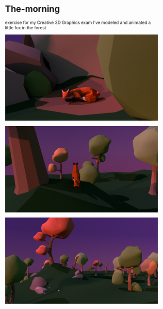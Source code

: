 # The-morning
exercise for my Creative 3D Graphics exam 
I've modeled and animated a little fox in the forest


![](https://github.com/ElisaLunardelli369/The-morning/blob/main/Screenshot/SCENA.0003.png)

![](https://github.com/ElisaLunardelli369/The-morning/blob/main/Screenshot/SCENA.0058.png)

![](https://github.com/ElisaLunardelli369/The-morning/blob/main/Screenshot/SCENA.0090.png)




